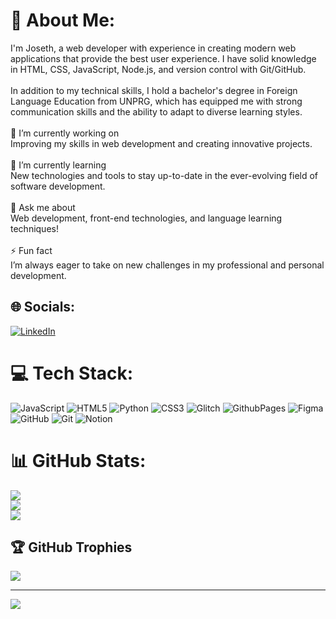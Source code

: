 # 💫 About Me:
I'm Joseth, a web developer with experience in creating modern web applications that provide the best user experience. I have solid knowledge in HTML, CSS, JavaScript, Node.js, and version control with Git/GitHub.<br><br>In addition to my technical skills, I hold a bachelor's degree in Foreign Language Education from UNPRG, which has equipped me with strong communication skills and the ability to adapt to diverse learning styles.<br><br>🔭 I’m currently working on<br>Improving my skills in web development and creating innovative projects.<br><br>🌱 I’m currently learning<br>New technologies and tools to stay up-to-date in the ever-evolving field of software development.<br><br>💬 Ask me about<br>Web development, front-end technologies, and language learning techniques!<br><br>⚡ Fun fact<br>I’m always eager to take on new challenges in my professional and personal development.


## 🌐 Socials:
[![LinkedIn](https://img.shields.io/badge/LinkedIn-%230077B5.svg?logo=linkedin&logoColor=white)](https://linkedin.com/in//joseth-chuzon-cespedes-developer/) 

# 💻 Tech Stack:
![JavaScript](https://img.shields.io/badge/javascript-%23323330.svg?style=for-the-badge&logo=javascript&logoColor=%23F7DF1E) ![HTML5](https://img.shields.io/badge/html5-%23E34F26.svg?style=for-the-badge&logo=html5&logoColor=white) ![Python](https://img.shields.io/badge/python-3670A0?style=for-the-badge&logo=python&logoColor=ffdd54) ![CSS3](https://img.shields.io/badge/css3-%231572B6.svg?style=for-the-badge&logo=css3&logoColor=white) ![Glitch](https://img.shields.io/badge/glitch-%233333FF.svg?style=for-the-badge&logo=glitch&logoColor=white) ![GithubPages](https://img.shields.io/badge/github%20pages-121013?style=for-the-badge&logo=github&logoColor=white) ![Figma](https://img.shields.io/badge/figma-%23F24E1E.svg?style=for-the-badge&logo=figma&logoColor=white) ![GitHub](https://img.shields.io/badge/github-%23121011.svg?style=for-the-badge&logo=github&logoColor=white) ![Git](https://img.shields.io/badge/git-%23F05033.svg?style=for-the-badge&logo=git&logoColor=white) ![Notion](https://img.shields.io/badge/Notion-%23000000.svg?style=for-the-badge&logo=notion&logoColor=white)
# 📊 GitHub Stats:
![](https://github-readme-stats.vercel.app/api?username=Josethdev&theme=dark&hide_border=false&include_all_commits=false&count_private=false)<br/>
![](https://github-readme-streak-stats.herokuapp.com/?user=Josethdev&theme=dark&hide_border=false)<br/>
![](https://github-readme-stats.vercel.app/api/top-langs/?username=Josethdev&theme=dark&hide_border=false&include_all_commits=false&count_private=false&layout=compact)

## 🏆 GitHub Trophies
![](https://github-profile-trophy.vercel.app/?username=Josethdev&theme=monokai&no-frame=false&no-bg=true&margin-w=4)

---
[![](https://visitcount.itsvg.in/api?id=Josethdev&icon=0&color=0)](https://visitcount.itsvg.in)

<!-- Proudly created with GPRM ( https://gprm.itsvg.in ) -->
